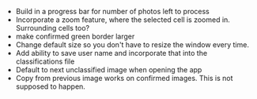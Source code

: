 - Build in a progress bar for number of photos left to process
- Incorporate a zoom feature, where the selected cell is zoomed in. Surrounding cells too?
- make confirmed green border larger
- Change default size so you don't have to resize the window every time.
- Add ability to save user name and incorporate that into the classifications file
- Default to next unclassified image when opening the app
- Copy from previous image works on confirmed images. This is not supposed to happen.